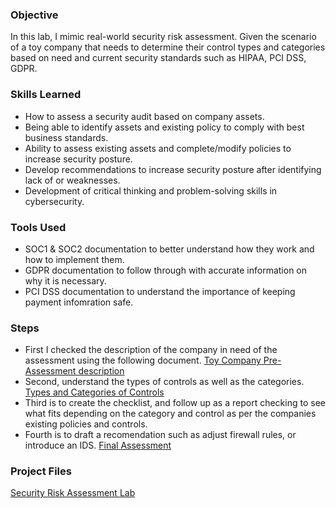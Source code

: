 ### Objective

In this lab, I mimic real-world security risk assessment. Given the scenario of a toy company that needs to determine their control types and categories based on need and current security standards such as HIPAA, PCI DSS, GDPR.

### Skills Learned

- How to assess a security audit based on company assets.
- Being able to identify assets and existing policy to comply with best business standards.
- Ability to assess existing assets and complete/modify policies to increase security posture.
- Develop recommendations to increase security posture after identifying lack of or weaknesses.
- Development of critical thinking and problem-solving skills in cybersecurity.

### Tools Used

- SOC1 & SOC2 documentation to better understand how they work and how to implement them.
- GDPR documentation to follow through with accurate information on why it is necessary.
- PCI DSS documentation to understand the importance of keeping payment infomration safe.

### Steps
<!-- This is a comment. It won't be rendered on the webpage. drag & drop screenshots here or use imgur and reference them using imgsrc
Every screenshot should have some text explaining what the screenshot is about.
Example below.
*Ref 1: Network Diagram* -->
- First I checked the description of the company in need of the assessment using the following document.
  [Toy Company Pre-Assessment description](https://docs.google.com/document/d/1nYYsL-C8z9wYYmwGqse-O0DKusC61a76/edit#heading=h.gjdgxs)
- Second, understand the types of controls as well as the categories.
  [Types and Categories of Controls](https://docs.google.com/document/d/14kKVzsjs_HXAF7XRx3d73LjEWhqekV-_/edit#heading=h.gjdgxs)
- Third is to create the checklist, and follow up as a report checking to see what fits depending on the category and control as per the companies existing policies and controls.
- Fourth is to draft a recomendation such as adjust firewall rules, or introduce an IDS.
  [Final Assessment](https://docs.google.com/document/d/17-JITnPJOahgaWXnD2FL15E86rf1p3cWO5Uc99_2KI0/edit#heading=h.87tykp1u0l36)    


### Project Files

[Security Risk Assessment Lab](https://drive.google.com/drive/folders/14MYs8sOsuQH2F4vteevEs5FZSxjvuusc)

